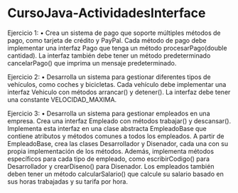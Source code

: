# CursoJava-ActividadesInterface

Ejercicio 1:
• Crea un sistema de pago que soporte múltiples métodos de pago,
como tarjeta de crédito y PayPal. Cada método de pago debe
implementar una interfaz Pago que tenga un método
procesarPago(double cantidad). La interfaz también debe tener un
método predeterminado cancelarPago() que imprima un mensaje
predeterminado.

Ejercicio 2:
• Desarrolla un sistema para gestionar diferentes tipos de vehículos,
como coches y bicicletas. Cada vehículo debe implementar una interfaz
Vehiculo con métodos arrancar() y detener(). La interfaz debe tener
una constante VELOCIDAD_MAXIMA.

Ejercicio 3:
• Desarrolla un sistema para gestionar empleados en una empresa. Crea
una interfaz Empleado con métodos trabajar() y descansar(). Implementa
esta interfaz en una clase abstracta EmpleadoBase que contiene atributos
y métodos comunes a todos los empleados. A partir de EmpleadoBase,
crea las clases Desarrollador y Disenador, cada una con su propia
implementación de los métodos. Además, implementa métodos
específicos para cada tipo de empleado, como escribirCodigo() para
Desarrollador y crearDiseno() para Disenador. Los empleados también
deben tener un método calcularSalario() que calcule su salario basado en
sus horas trabajadas y su tarifa por hora.
